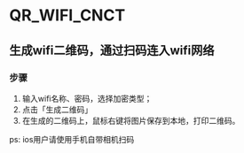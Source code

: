 # QR_WIFI_CNCT

## 生成wifi二维码，通过扫码连入wifi网络

### 步骤  
 
1. 输入wifi名称、密码，选择加密类型；  
2. 点击「生成二维码」  
3. 在生成的二维码上，鼠标右键将图片保存到本地，打印二维码。  

ps: ios用户请使用手机自带相机扫码
